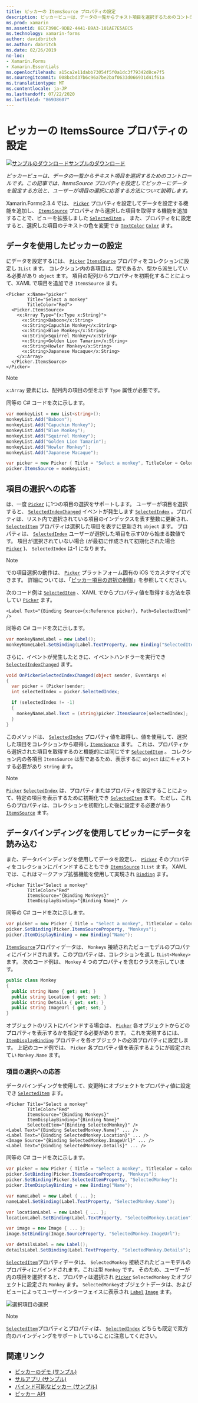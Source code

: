 ```yaml
---
title: ピッカーの ItemsSource プロパティの設定
description: ピッカービューは、データの一覧からテキスト項目を選択するためのコントロールです。 この記事では、ItemsSource プロパティを設定してピッカーにデータを設定する方法と、ユーザーが項目の選択に応答する方法について説明します。
ms.prod: xamarin
ms.assetid: 8ECF390C-9DB2-4441-B9A3-101AE7E5AEC5
ms.technology: xamarin-forms
author: davidbritch
ms.author: dabritch
ms.date: 02/26/2019
no-loc:
- Xamarin.Forms
- Xamarin.Essentials
ms.openlocfilehash: a15ca2e11dabb73054f5f0a1dc3f79342d8ce7f5
ms.sourcegitcommit: 008bcbd37b6c96a7be2baf0633d066931d41f61a
ms.translationtype: MT
ms.contentlocale: ja-JP
ms.lasthandoff: 07/22/2020
ms.locfileid: "86938607"
---
```

# <a name="setting-a-pickers-itemssource-property"></a>ピッカーの ItemsSource プロパティの設定

[![サンプルのダウンロード](~/media/shared/download.png)サンプルのダウンロード](https://docs.microsoft.com/samples/xamarin/xamarin-forms-samples/userinterface-monkeyapppicker)

_ピッカービューは、データの一覧からテキスト項目を選択するためのコントロールです。この記事では、ItemsSource プロパティを設定してピッカーにデータを設定する方法と、ユーザーが項目の選択に応答する方法について説明します。_

Xamarin.Forms2.3.4 では、 [`Picker`](xref:Xamarin.Forms.Picker) プロパティを設定してデータを設定する機能を追加し、 [`ItemsSource`](xref:Xamarin.Forms.Picker.ItemsSource) プロパティから選択した項目を取得する機能を追加することで、ビューを拡張しました [`SelectedItem`](xref:Xamarin.Forms.Picker.SelectedItem) 。 また、プロパティをに設定すると、選択した項目のテキストの色を変更でき [`TextColor`](xref:Xamarin.Forms.Picker.TextColor) [`Color`](xref:Xamarin.Forms.Color) ます。

## <a name="populating-a-picker-with-data"></a>データを使用したピッカーの設定

にデータを設定するには、 [`Picker`](xref:Xamarin.Forms.Picker) [`ItemsSource`](xref:Xamarin.Forms.Picker.ItemsSource) プロパティをコレクションに設定し `IList` ます。 コレクション内の各項目は、型であるか、型から派生している必要があり `object` ます。 項目の配列からプロパティを初期化することによって、XAML で項目を追加でき `ItemsSource` ます。

```xaml
<Picker x:Name="picker"
        Title="Select a monkey"
        TitleColor="Red">
  <Picker.ItemsSource>
    <x:Array Type="{x:Type x:String}">
      <x:String>Baboon</x:String>
      <x:String>Capuchin Monkey</x:String>
      <x:String>Blue Monkey</x:String>
      <x:String>Squirrel Monkey</x:String>
      <x:String>Golden Lion Tamarin</x:String>
      <x:String>Howler Monkey</x:String>
      <x:String>Japanese Macaque</x:String>
    </x:Array>
  </Picker.ItemsSource>
</Picker>
```

> [!NOTE]
> `x:Array` 要素には、配列内の項目の型を示す `Type` 属性が必要です。

同等の C# コードを次に示します。

```csharp
var monkeyList = new List<string>();
monkeyList.Add("Baboon");
monkeyList.Add("Capuchin Monkey");
monkeyList.Add("Blue Monkey");
monkeyList.Add("Squirrel Monkey");
monkeyList.Add("Golden Lion Tamarin");
monkeyList.Add("Howler Monkey");
monkeyList.Add("Japanese Macaque");

var picker = new Picker { Title = "Select a monkey", TitleColor = Color.Red };
picker.ItemsSource = monkeyList;
```

## <a name="responding-to-item-selection"></a>項目の選択への応答

は、一度 [`Picker`](xref:Xamarin.Forms.Picker) に1つの項目の選択をサポートします。 ユーザーが項目を選択すると、 [`SelectedIndexChanged`](xref:Xamarin.Forms.Picker.SelectedIndexChanged) イベントが発生します [`SelectedIndex`](xref:Xamarin.Forms.Picker.SelectedIndex) 。プロパティは、リスト内で選択されている項目のインデックスを表す整数に更新され、 [`SelectedItem`](xref:Xamarin.Forms.Picker.SelectedItem) プロパティは選択した項目を表すに更新され `object` ます。 プロパティは、 [`SelectedIndex`](xref:Xamarin.Forms.Picker.SelectedIndex) ユーザーが選択した項目を示す0から始まる数値です。 項目が選択されていない場合 (が最初に作成されて初期化された場合 [`Picker`](xref:Xamarin.Forms.Picker) )、 `SelectedIndex` は-1 になります。

> [!NOTE]
> での項目選択の動作は、 [`Picker`](xref:Xamarin.Forms.Picker) プラットフォーム固有の iOS でカスタマイズできます。 詳細については、「[ピッカー項目の選択の制御](~/xamarin-forms/platform/ios/picker-selection.md)」を参照してください。

次のコード例は [`SelectedItem`](xref:Xamarin.Forms.Picker.SelectedItem) 、XAML でからプロパティ値を取得する方法を示してい [`Picker`](xref:Xamarin.Forms.Picker) ます。

```xaml
<Label Text="{Binding Source={x:Reference picker}, Path=SelectedItem}" />
```

同等の C# コードを次に示します。

```csharp
var monkeyNameLabel = new Label();
monkeyNameLabel.SetBinding(Label.TextProperty, new Binding("SelectedItem", source: picker));
```

さらに、イベントが発生したときに、イベントハンドラーを実行でき [`SelectedIndexChanged`](xref:Xamarin.Forms.Picker.SelectedIndexChanged) ます。

```csharp
void OnPickerSelectedIndexChanged(object sender, EventArgs e)
{
  var picker = (Picker)sender;
  int selectedIndex = picker.SelectedIndex;

  if (selectedIndex != -1)
  {
    monkeyNameLabel.Text = (string)picker.ItemsSource[selectedIndex];
  }
}
```

このメソッドは、 [`SelectedIndex`](xref:Xamarin.Forms.Picker.SelectedIndex) プロパティ値を取得し、値を使用して、選択した項目をコレクションから取得し [`ItemsSource`](xref:Xamarin.Forms.Picker.ItemsSource) ます。 これは、プロパティから選択された項目を取得するのと機能的には同じです [`SelectedItem`](xref:Xamarin.Forms.Picker.SelectedItem) 。 コレクション内の各項目 `ItemsSource` は型であるため、表示するに `object` はにキャストする必要があり `string` ます。

> [!NOTE]
> [`Picker`](xref:Xamarin.Forms.Picker) [`SelectedIndex`](xref:Xamarin.Forms.Picker.SelectedIndex) は、プロパティまたはプロパティを設定することによって、特定の項目を表示するために初期化でき [`SelectedItem`](xref:Xamarin.Forms.Picker.SelectedItem) ます。 ただし、これらのプロパティは、コレクションを初期化した後に設定する必要があり [`ItemsSource`](xref:Xamarin.Forms.Picker.ItemsSource) ます。

## <a name="populating-a-picker-with-data-using-data-binding"></a>データバインディングを使用してピッカーにデータを読み込む

また、データバインディングを使用してデータを設定し、 [`Picker`](xref:Xamarin.Forms.Picker) そのプロパティをコレクションにバインドすることもでき [`ItemsSource`](xref:Xamarin.Forms.Picker.ItemsSource) `IList` ます。 XAML では、これはマークアップ拡張機能を使用して実現され [`Binding`](xref:Xamarin.Forms.Xaml.BindingExtension) ます。

```xaml
<Picker Title="Select a monkey"
        TitleColor="Red"
        ItemsSource="{Binding Monkeys}"
        ItemDisplayBinding="{Binding Name}" />
```

同等の C# コードを次に示します。

```csharp
var picker = new Picker { Title = "Select a monkey", TitleColor = Color.Red };
picker.SetBinding(Picker.ItemsSourceProperty, "Monkeys");
picker.ItemDisplayBinding = new Binding("Name");
```

[`ItemsSource`](xref:Xamarin.Forms.Picker.ItemsSource)プロパティデータは、 `Monkeys` 接続されたビューモデルのプロパティにバインドされます。このプロパティは、コレクションを返し `IList<Monkey>` ます。 次のコード例は、 `Monkey` 4 つのプロパティを含むクラスを示しています。

```csharp
public class Monkey
{
  public string Name { get; set; }
  public string Location { get; set; }
  public string Details { get; set; }
  public string ImageUrl { get; set; }
}
```

オブジェクトのリストにバインドする場合は、 [`Picker`](xref:Xamarin.Forms.Picker) 各オブジェクトからどのプロパティを表示するかを指定する必要があります。 これを実現するには、 [`ItemDisplayBinding`](xref:Xamarin.Forms.Picker.ItemDisplayBinding) プロパティを各オブジェクトの必須プロパティに設定します。 上記のコード例では、 `Picker` 各プロパティ値を表示するようにが設定されてい `Monkey.Name` ます。

### <a name="responding-to-item-selection"></a>項目の選択への応答

データバインディングを使用して、変更時にオブジェクトをプロパティ値に設定でき [`SelectedItem`](xref:Xamarin.Forms.Picker.SelectedItem) ます。

```xaml
<Picker Title="Select a monkey"
        TitleColor="Red"
        ItemsSource="{Binding Monkeys}"
        ItemDisplayBinding="{Binding Name}"
        SelectedItem="{Binding SelectedMonkey}" />
<Label Text="{Binding SelectedMonkey.Name}" ... />
<Label Text="{Binding SelectedMonkey.Location}" ... />
<Image Source="{Binding SelectedMonkey.ImageUrl}" ... />
<Label Text="{Binding SelectedMonkey.Details}" ... />
```

同等の C# コードを次に示します。

```csharp
var picker = new Picker { Title = "Select a monkey", TitleColor = Color.Red };
picker.SetBinding(Picker.ItemsSourceProperty, "Monkeys");
picker.SetBinding(Picker.SelectedItemProperty, "SelectedMonkey");
picker.ItemDisplayBinding = new Binding("Name");

var nameLabel = new Label { ... };
nameLabel.SetBinding(Label.TextProperty, "SelectedMonkey.Name");

var locationLabel = new Label { ... };
locationLabel.SetBinding(Label.TextProperty, "SelectedMonkey.Location");

var image = new Image { ... };
image.SetBinding(Image.SourceProperty, "SelectedMonkey.ImageUrl");

var detailsLabel = new Label();
detailsLabel.SetBinding(Label.TextProperty, "SelectedMonkey.Details");
```

[`SelectedItem`](xref:Xamarin.Forms.Picker.SelectedItem)プロパティデータは、 `SelectedMonkey` 接続されたビューモデルのプロパティにバインドされます。これは型 `Monkey` です。 そのため、ユーザーが内の項目を選択すると、プロパティは選択され [`Picker`](xref:Xamarin.Forms.Picker) `SelectedMonkey` たオブジェクトに設定され `Monkey` ます。 `SelectedMonkey`オブジェクトデータは、およびビューによってユーザーインターフェイスに表示され [`Label`](xref:Xamarin.Forms.Label) [`Image`](xref:Xamarin.Forms.Image) ます。

![選択項目の選択](populating-itemssource-images/monkeys.png)

> [!NOTE]
> [`SelectedItem`](xref:Xamarin.Forms.Picker.SelectedItem)プロパティとプロパティは、 [`SelectedIndex`](xref:Xamarin.Forms.Picker.SelectedIndex) どちらも既定で双方向のバインディングをサポートしていることに注意してください。

## <a name="related-links"></a>関連リンク

- [ピッカーのデモ (サンプル)](https://docs.microsoft.com/samples/xamarin/xamarin-forms-samples/userinterface-pickerdemo)
- [サルアプリ (サンプル)](https://docs.microsoft.com/samples/xamarin/xamarin-forms-samples/userinterface-monkeyapppicker)
- [バインド可能なピッカー (サンプル)](https://docs.microsoft.com/samples/xamarin/xamarin-forms-samples/userinterface-bindablepicker)
- [ピッカー API](xref:Xamarin.Forms.Picker)
